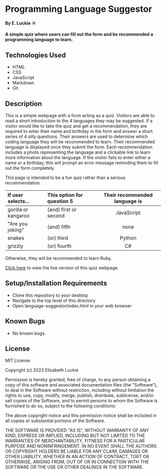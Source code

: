 # Programming Language Suggestor

#### By E. Luckie ☀️

#### A simple quiz where users can fill out the form and be recommended a programming language to learn.

## Technologies Used

* HTML
* CSS
* JavaScript
* Markdown
* Git

## Description

This is a simple webpage with a form acting as a quiz. Visitors are able to read a short introduction to the 4 languages they may be suggested. If a visitor would like to take the quiz and get a recommendation, they are required to enter their name and birthday in the form and answer a short series of 4 silly questions. Their answers are used to determine which coding language they will be recommended to learn. Their recommended language is displayed once they submit the form. Each recommendation includes a photo representing the language and a clickable link to learn more information about the language. If the visitor fails to enter either a name or a birthday, this will prompt an error message reminding them to fill out the form completely.

This page is intended to be a fun quiz rather than a serious recommendation.

| If user selects... | This option for question 5 | Their recommended language is |
| :----------------- | :------------------------- | :---------------------------: |
| gorilla or kangaroo | (and) first or second | JavaScript |
| "Are you joking" | (and) fifth | none |
| snakes | (or) third | Python |
| grizzly | (or) fourth | C# |

Otherwise, they will be recommended to learn Ruby.

[Click here](https://eluckie.github.io/language-suggestor/) to view the live version of this quiz webpage.

## Setup/Installation Requirements

* Clone this repository to your desktop
* Navigate to the top level of this directory
* Open language-suggestor/index.html in your web browser

## Known Bugs
* No known bugs.

## License

MIT License

Copyright (c) 2023 Elizabeth Luckie

Permission is hereby granted, free of charge, to any person obtaining a copy
of this software and associated documentation files (the "Software"), to deal
in the Software without restriction, including without limitation the rights
to use, copy, modify, merge, publish, distribute, sublicense, and/or sell
copies of the Software, and to permit persons to whom the Software is
furnished to do so, subject to the following conditions:

The above copyright notice and this permission notice shall be included in all
copies or substantial portions of the Software.

THE SOFTWARE IS PROVIDED "AS IS", WITHOUT WARRANTY OF ANY KIND, EXPRESS OR
IMPLIED, INCLUDING BUT NOT LIMITED TO THE WARRANTIES OF MERCHANTABILITY,
FITNESS FOR A PARTICULAR PURPOSE AND NONINFRINGEMENT. IN NO EVENT SHALL THE
AUTHORS OR COPYRIGHT HOLDERS BE LIABLE FOR ANY CLAIM, DAMAGES OR OTHER
LIABILITY, WHETHER IN AN ACTION OF CONTRACT, TORT OR OTHERWISE, ARISING FROM,
OUT OF OR IN CONNECTION WITH THE SOFTWARE OR THE USE OR OTHER DEALINGS IN THE
SOFTWARE.
